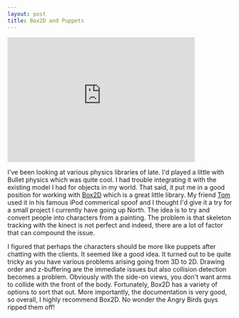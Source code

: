 ```yaml
---
layout: post
title: Box2D and Puppets
---
```

<iframe src="http://player.vimeo.com/video/27285196?portrait=0" width="420" height="280" frameborder="0"></iframe>

I've been looking at various physics libraries of late. I'd played a little with Bullet physics which was quite cool. I had trouble integrating it with the existing model I had for objects in my world. That said, it put me in a good position for working with [Box2D](http://www.box2d.org/) which is a great little library. My friend [Tom](http://imakethin.gs) used it in his famous iPod commerical spoof and I thought I'd give it a try for a small project I currently have going up North. The idea is to try and convert people into characters from a painting. The problem is that skeleton tracking with the kinect is not perfect and indeed, there are a lot of factor that can compound the issue.

I figured that perhaps the characters should be more like puppets after chatting with the clients. It seemed like a good idea. It turned out to be quite tricky as you have various problems arising going from 3D to 2D. Drawing order and z-buffering are the immediate issues but also collision detection becomes a problem. Obviously with the side-on views, you don't want arms to collide with the front of the body. Fortunately, Box2D has a variety of options to sort that out. More importantly, the documentation is very good, so overall, I highly recommend Box2D. No wonder the Angry Birds guys ripped them off!
